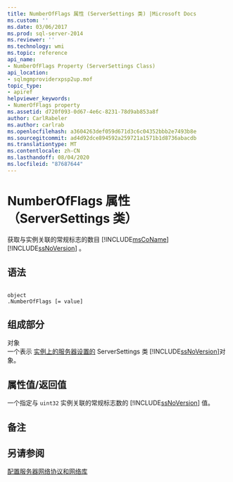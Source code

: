 ```yaml
---
title: NumberOfFlags 属性 (ServerSettings 类) |Microsoft Docs
ms.custom: ''
ms.date: 03/06/2017
ms.prod: sql-server-2014
ms.reviewer: ''
ms.technology: wmi
ms.topic: reference
api_name:
- NumberOfFlags Property (ServerSettings Class)
api_location:
- sqlmgmproviderxpsp2up.mof
topic_type:
- apiref
helpviewer_keywords:
- NumerOfFlags property
ms.assetid: d720f093-0d67-4e6c-8231-78d9ab853a8f
author: CarlRabeler
ms.author: carlrab
ms.openlocfilehash: a3604263def059d671d3c6c04352bbb2e7493b8e
ms.sourcegitcommit: ad4d92dce894592a259721a1571b1d8736abacdb
ms.translationtype: MT
ms.contentlocale: zh-CN
ms.lasthandoff: 08/04/2020
ms.locfileid: "87687644"
---
```

# <a name="numberofflags-property-serversettings-class"></a>NumberOfFlags 属性（ServerSettings 类）
  获取与实例关联的常规标志的数目 [!INCLUDE[msCoName](../../../includes/msconame-md.md)] [!INCLUDE[ssNoVersion](../../../includes/ssnoversion-md.md)] 。  
  
## <a name="syntax"></a>语法  
  
```  
  
object  
.NumberOfFlags [= value]  
```  
  
## <a name="parts"></a>组成部分  
 对象  
 一个表示 [实例上的服务器设置的](serversettings-class.md) ServerSettings 类 [!INCLUDE[ssNoVersion](../../../includes/ssnoversion-md.md)]对象。  
  
## <a name="property-valuereturn-value"></a>属性值/返回值  
 一个指定与 `uint32` 实例关联的常规标志数的 [!INCLUDE[ssNoVersion](../../../includes/ssnoversion-md.md)] 值。  
  
## <a name="remarks"></a>备注  
  
## <a name="see-also"></a>另请参阅  
 [配置服务器网络协议和网络库](https://msdn.microsoft.com/library/ms177485\(v=sql.100\).aspx)  
  
  
